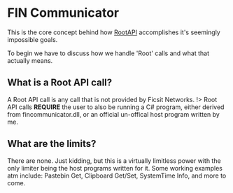 # FIN Communicator
This is the core concept behind how [RootAPI](/rootapi/) accomplishes it's seemingly impossible goals. 

To begin we have to discuss how we handle 'Root' calls and what that actually means.


## What is a Root API call?
A Root API call is any call that is not provided by Ficsit Networks.
!> Root API calls **REQUIRE** the user to also be running a C# program, either derived from fincommunicator.dll, or an official un-offical host program written by me.


## What are the limits?
There are none. Just kidding, but this is a virtually limitless power with the only limiter being the host programs written for it. Some working examples atm include: Pastebin Get, Clipboard Get/Set, SystemTime Info, and more to come.
